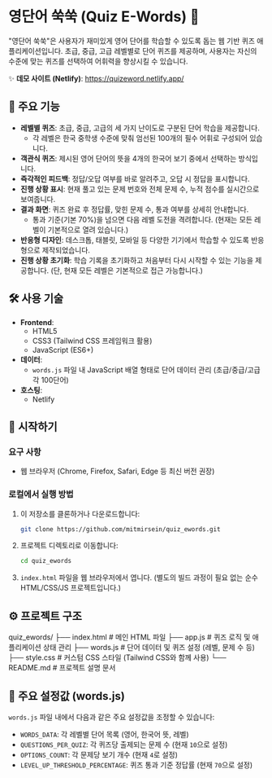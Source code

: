 # 영단어 쑥쑥 (Quiz E-Words) 🚀

"영단어 쑥쑥"은 사용자가 재미있게 영어 단어를 학습할 수 있도록 돕는 웹 기반 퀴즈 애플리케이션입니다. 초급, 중급, 고급 레벨별로 단어 퀴즈를 제공하며, 사용자는 자신의 수준에 맞는 퀴즈를 선택하여 어휘력을 향상시킬 수 있습니다.

✨ **데모 사이트 (Netlify)**: https://quizeword.netlify.app/

## 🌟 주요 기능

*   **레벨별 퀴즈**: 초급, 중급, 고급의 세 가지 난이도로 구분된 단어 학습을 제공합니다.
    *   각 레벨은 한국 중학생 수준에 맞춰 엄선된 100개의 필수 어휘로 구성되어 있습니다.
*   **객관식 퀴즈**: 제시된 영어 단어의 뜻을 4개의 한국어 보기 중에서 선택하는 방식입니다.
*   **즉각적인 피드백**: 정답/오답 여부를 바로 알려주고, 오답 시 정답을 표시합니다.
*   **진행 상황 표시**: 현재 풀고 있는 문제 번호와 전체 문제 수, 누적 점수를 실시간으로 보여줍니다.
*   **결과 화면**: 퀴즈 완료 후 정답률, 맞힌 문제 수, 통과 여부를 상세히 안내합니다.
    *   통과 기준(기본 70%)을 넘으면 다음 레벨 도전을 격려합니다. (현재는 모든 레벨이 기본적으로 열려 있습니다.)
*   **반응형 디자인**: 데스크톱, 태블릿, 모바일 등 다양한 기기에서 학습할 수 있도록 반응형으로 제작되었습니다.
*   **진행 상황 초기화**: 학습 기록을 초기화하고 처음부터 다시 시작할 수 있는 기능을 제공합니다. (단, 현재 모든 레벨은 기본적으로 접근 가능합니다.)

## 🛠️ 사용 기술

*   **Frontend**:
    *   HTML5
    *   CSS3 (Tailwind CSS 프레임워크 활용)
    *   JavaScript (ES6+)
*   **데이터**:
    *   `words.js` 파일 내 JavaScript 배열 형태로 단어 데이터 관리 (초급/중급/고급 각 100단어)
*   **호스팅**:
    *   Netlify

## 🚀 시작하기

### 요구 사항

*   웹 브라우저 (Chrome, Firefox, Safari, Edge 등 최신 버전 권장)

### 로컬에서 실행 방법

1.  이 저장소를 클론하거나 다운로드합니다:
    ```bash
    git clone https://github.com/mitmirsein/quiz_ewords.git
    ```
2.  프로젝트 디렉토리로 이동합니다:
    ```bash
    cd quiz_ewords
    ```
3.  `index.html` 파일을 웹 브라우저에서 엽니다. (별도의 빌드 과정이 필요 없는 순수 HTML/CSS/JS 프로젝트입니다.)

## ⚙️ 프로젝트 구조

quiz_ewords/
├── index.html # 메인 HTML 파일
├── app.js # 퀴즈 로직 및 애플리케이션 상태 관리
├── words.js # 단어 데이터 및 퀴즈 설정 (레벨, 문제 수 등)
├── style.css # 커스텀 CSS 스타일 (Tailwind CSS와 함께 사용)
└── README.md # 프로젝트 설명 문서



## 📝 주요 설정값 (words.js)

`words.js` 파일 내에서 다음과 같은 주요 설정값을 조정할 수 있습니다:

*   `WORDS_DATA`: 각 레벨별 단어 목록 (영어, 한국어 뜻, 레벨)
*   `QUESTIONS_PER_QUIZ`: 각 퀴즈당 출제되는 문제 수 (현재 `10`으로 설정)
*   `OPTIONS_COUNT`: 각 문제당 보기 개수 (현재 `4`로 설정)
*   `LEVEL_UP_THRESHOLD_PERCENTAGE`: 퀴즈 통과 기준 정답률 (현재 `70`으로 설정)
